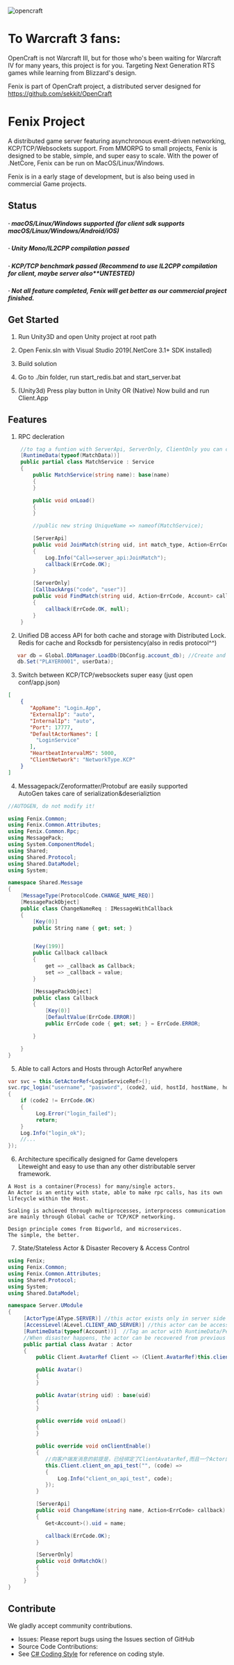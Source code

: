 
![opencraft](https://user-images.githubusercontent.com/25851211/88820973-97f71800-d1f4-11ea-93cc-7be9bad7d147.png)

   
# To Warcraft 3 fans:
OpenCraft is not Warcraft III, but for those who's been waiting for Warcraft IV for many years,
this project is for you. Targeting Next Generation RTS games while learning from Blizzard's design.

Fenix is part of OpenCraft project, a distributed server designed for https://github.com/sekkit/OpenCraft


# Fenix Project
 
A distributed game server featuring asynchronous event-driven networking, KCP/TCP/Websockets support.
From MMORPG to small projects, Fenix is designed to be stable, simple, and super easy to scale.
With the power of .NetCore, Fenix can be run on MacOS/Linux/Windows.

Fenix is in a early stage of development, but is also being used in commercial Game projects.

## Status

##### · macOS/Linux/Windows supported (for client sdk supports macOS/Linux/Windows/Android/iOS)
##### · Unity Mono/IL2CPP compilation passed
##### · KCP/TCP benchmark passed (Recommend to use IL2CPP compilation for client, maybe server also**UNTESTED)
##### · Not all feature completed, Fenix will get better as our commercial project finished.

## Get Started

1. Run Unity3D and open Unity project at root path

2. Open Fenix.sln with Visual Studio 2019(.NetCore 3.1+ SDK installed)

3. Build solution

3. Go to ./bin folder, run start_redis.bat and start_server.bat

4. (Unity3d) Press play button in Unity OR (Native) Now build and run Client.App 

## Features

1. RPC decleration

```csharp
    //to tag a funtion with ServerApi, ServerOnly, ClientOnly you can create a RPC protocol without effort.
    [RuntimeData(typeof(MatchData))]
    public partial class MatchService : Service
    {
        public MatchService(string name): base(name)
        {
        }

        public void onLoad()
        {
        }

        //public new string UniqueName => nameof(MatchService);

        [ServerApi] 
        public void JoinMatch(string uid, int match_type, Action<ErrCode> callback)
        {
            Log.Info("Call=>server_api:JoinMatch");
            callback(ErrCode.OK);
        } 

        [ServerOnly]
        [CallbackArgs("code", "user")]
        public void FindMatch(string uid, Action<ErrCode, Account> callback)
        {
            callback(ErrCode.OK, null);
        }
    }
```

2. Unified DB access API for both cache and storage with Distributed Lock. <br>
Redis for cache and Rocksdb for persistency(also in redis protocol^^)

```csharp
   var db = Global.DbManager.LoadDb(DbConfig.account_db); //Create and get db
   db.Set("PLAYER0001", userData);
```
3. Switch between KCP/TCP/websockets super easy (just open conf/app.json)

```json
[
    {
       "AppName": "Login.App",
       "ExternalIp": "auto",
       "InternalIp": "auto",
       "Port": 17777,
       "DefaultActorNames": [
         "LoginService"
       ],
       "HeartbeatIntervalMS": 5000,
       "ClientNetwork": "NetworkType.KCP"
    }
]
  ```
4. Messagepack/Zeroformatter/Protobuf are easily supported <br>AutoGen takes care of serialization&deserializtion
```csharp
//AUTOGEN, do not modify it!

using Fenix.Common;
using Fenix.Common.Attributes;
using Fenix.Common.Rpc;
using MessagePack; 
using System.ComponentModel;
using Shared;
using Shared.Protocol;
using Shared.DataModel;
using System; 

namespace Shared.Message
{
    [MessageType(ProtocolCode.CHANGE_NAME_REQ)]
    [MessagePackObject]
    public class ChangeNameReq : IMessageWithCallback
    {
        [Key(0)]
        public String name { get; set; }


        [Key(199)]
        public Callback callback
        {
            get => _callback as Callback;
            set => _callback = value;
        } 

        [MessagePackObject]
        public class Callback
        {
            [Key(0)]
            [DefaultValue(ErrCode.ERROR)]
            public ErrCode code { get; set; } = ErrCode.ERROR;

        }

    }
}
```

5. Able to call Actors and Hosts through ActorRef anywhere
 ```csharp
var svc = this.GetActorRef<LoginServiceRef>(); 
svc.rpc_login("username", "password", (code2, uid, hostId, hostName, hostAddress) =>
{
     if (code2 != ErrCode.OK)
     {
          Log.Error("login_failed"); 
          return;
     }
     Log.Info("login_ok");
     //...
});
 ```
 
6. Architecture specifically designed for Game developers<br>Liteweight and easy to use than any other distributable server framework.
 ```
A Host is a container(Process) for many/single actors.
An Actor is an entity with state, able to make rpc calls, has its own lifecycle within the Host.

Scaling is achieved through multiprocesses, interprocess communication are mainly through Global cache or TCP/KCP networking.

Design principle comes from Bigworld, and microservices. 
The simple, the better.
 ```
 
7. State/Stateless Actor & Disaster Recovery & Access Control
  ```csharp
using Fenix;
using Fenix.Common;
using Fenix.Common.Attributes;
using Shared.Protocol;
using System;
using Shared.DataModel;

namespace Server.UModule
{
       [ActorType(AType.SERVER)] //this actor exists only in server side
       [AccessLevel(ALevel.CLIENT_AND_SERVER)] //this actor can be accessed from both client/server
       [RuntimeData(typeof(Account))]  //Tag an actor with RuntimeData/PersistData, the DB saving process is taken care of.
       //When disaster happens, the actor can be recovered from previous state
       public partial class Avatar : Actor
       {
           public Client.AvatarRef Client => (Client.AvatarRef)this.client;

           public Avatar()
           { 
           }

           public Avatar(string uid) : base(uid)
           { 
           }

           public override void onLoad()
           { 
           }

           public override void onClientEnable()
           {
              //向客户端发消息的前提是，已经绑定了ClientAvatarRef,而且一个Actor的ClientRef不是全局可见的，只能在该host进程上调用
              this.Client.client_on_api_test("", (code) =>
              {
                  Log.Info("client_on_api_test", code);
              });
           }

           [ServerApi]
           public void ChangeName(string name, Action<ErrCode> callback)
           {
              Get<Account>().uid = name;

              callback(ErrCode.OK);
           }

           [ServerOnly]
           public void OnMatchOk()
           { 
           }
       }
}

  ```
 

## Contribute

We gladly accept community contributions.

* Issues: Please report bugs using the Issues section of GitHub
* Source Code Contributions: 
* See [C# Coding Style](https://github.com/Azure/DotNetty/wiki/C%23-Coding-Style) for reference on coding style.
